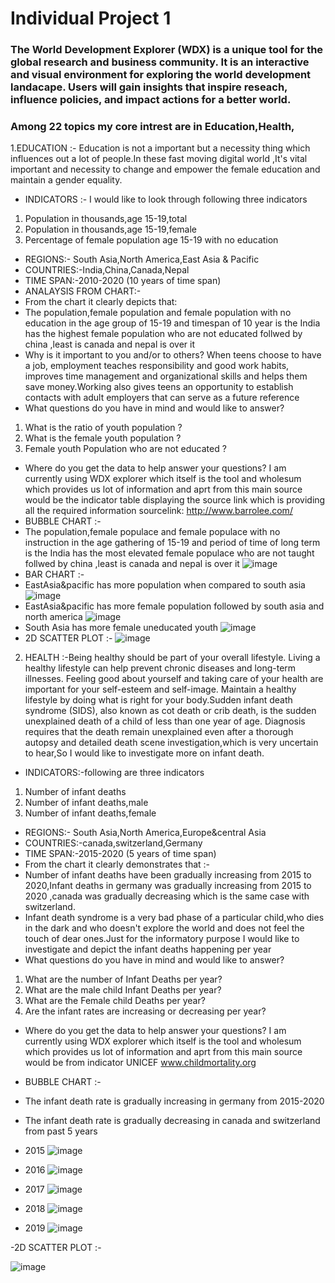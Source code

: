 # Individual Project 1
### The World Development Explorer (WDX) is a unique tool for the global research and business community. It is an interactive and visual environment for exploring the world development landacape. Users will gain insights that inspire reseach, influence policies, and impact actions for a better world.
### Among 22 topics my core intrest are in  Education,Health, 
1.EDUCATION  :- Education is not a important but a necessity thing which influences out a lot of people.In these fast moving digital world ,It's vital important and necessity to   change and empower the female education and maintain a gender equality.
- INDICATORS :- I would like to look through following three indicators
1. Population in thousands,age 15-19,total
2. Population in thousands,age 15-19,female
3. Percentage of female population age 15-19 with no education 
- REGIONS:- South Asia,North America,East Asia & Pacific
- COUNTRIES:-India,China,Canada,Nepal
- TIME SPAN:-2010-2020 (10 years of time span)
- ANALAYSIS FROM CHART:- 
- From the chart it clearly depicts that:
- The population,female population and female population with no education in the age group of 15-19 and timespan of 10 year is the India has the highest female population who are not educated follwed by china ,least is canada and nepal is over it 
- Why is it important to you and/or to others? When teens choose to have a job, employment teaches responsibility and good work habits, improves time management and organizational skills and helps them save money.Working also gives teens an opportunity to establish contacts with adult employers that can serve as a future reference
- What questions do you have in mind and would like to answer? 
1. What is the ratio of youth population ?
2. What is the female youth population ?
3. Female youth Population who are not educated ?
- Where do you get the data to help answer your questions? I am currently using WDX explorer which itself is the tool and wholesum which provides us lot of information and aprt from this main source would be the indicator table displaying the source link which is providing all the required information sourcelink: http://www.barrolee.com/
- BUBBLE CHART :-
- The population,female populace and female populace with no instruction in the age gathering of 15-19 and period of time of long term is the India has the most elevated female populace who are not taught follwed by china ,least is canada and nepal is over it
 ![image](https://user-images.githubusercontent.com/37033871/112763672-675dbd00-8fd3-11eb-987d-58395162a484.png)
- BAR CHART :- 
- EastAsia&pacific has more population when compared to south asia 
 ![image](https://user-images.githubusercontent.com/37033871/112763755-d1766200-8fd3-11eb-815d-445b4378ddeb.png)
- EastAsia&pacific has more female population followed by south asia and north america 
 ![image](https://user-images.githubusercontent.com/37033871/112763772-e652f580-8fd3-11eb-9b7f-9ba908a24859.png)
- South Asia has more female uneducated youth 
 ![image](https://user-images.githubusercontent.com/37033871/112763786-f5d23e80-8fd3-11eb-8650-451ade2c3013.png)
- 2D SCATTER PLOT :- 
  ![image](https://user-images.githubusercontent.com/37033871/112764051-edc6ce80-8fd4-11eb-9b2a-33faf2de2e18.png)
  
2. HEALTH :-Being healthy should be part of your overall lifestyle. Living a healthy lifestyle can help prevent chronic diseases and long-term illnesses. Feeling good about      yourself and taking care of your health are important for your self-esteem and self-image. Maintain a healthy lifestyle by doing what is right for your body.Sudden infant    death syndrome (SIDS), also known as cot death or crib death, is the sudden unexplained death of a child of less than one year of age. Diagnosis requires that the death      remain unexplained even after a thorough autopsy and detailed death scene investigation,which is very uncertain to hear,So I would like to investigate more on infant          death.
- INDICATORS:-following are three indicators 
1. Number of infant deaths
2. Number of infant deaths,male
3. Number of infant deaths,female
- REGIONS:- South Asia,North America,Europe&central Asia 
- COUNTRIES:-canada,switzerland,Germany
- TIME SPAN:-2015-2020 (5 years of time span)
- From the chart it clearly demonstrates that :-
- Number of infant deaths have been gradually increasing from 2015 to 2020,Infant deaths in germany was gradually increasing from 2015 to 2020 ,canada was gradually             decreasing which is the same case with switzerland.
- Infant death syndrome is a very bad phase of a particular child,who dies in the dark and who doesn't explore the world and does not feel the touch of dear ones.Just for the   informatory purpose I would like to investigate and depict the infant deaths happening per year 
- What questions do you have in mind and would like to answer? 
1. What are the number of Infant Deaths per year?
2. What are the male child Infant Deaths per year?
3. What are the Female child Deaths per year?
4. Are the infant rates are increasing or decreasing per year?
 - Where do you get the data to help answer your questions? I am currently using WDX explorer which itself is the tool and wholesum which provides us lot of information and aprt from this main source would be from indicator UNICEF www.childmortality.org
 - BUBBLE CHART :-
 - The infant death rate is gradually increasing in germany from 2015-2020 
 - The infant death rate is gradually decreasing in canada and switzerland from past 5 years 
- 2015 
   ![image](https://user-images.githubusercontent.com/37033871/112765980-b6a8eb00-8fdd-11eb-9854-27384cd3f7eb.png)
- 2016 
   ![image](https://user-images.githubusercontent.com/37033871/112766015-d7714080-8fdd-11eb-8f65-7615eaf9c13d.png)
- 2017
   ![image](https://user-images.githubusercontent.com/37033871/112767195-4ac98100-8fe3-11eb-9443-eaddb4599000.png)

- 2018 
   ![image](https://user-images.githubusercontent.com/37033871/112766065-1dc69f80-8fde-11eb-9151-18e46e820b2b.png)
- 2019
   ![image](https://user-images.githubusercontent.com/37033871/112766083-333bc980-8fde-11eb-84b5-c1cd784097d7.png)
   
-2D SCATTER PLOT :- 
 
 ![image](https://user-images.githubusercontent.com/37033871/112766225-be1cc400-8fde-11eb-8e90-e9fa185d308e.png)






  




